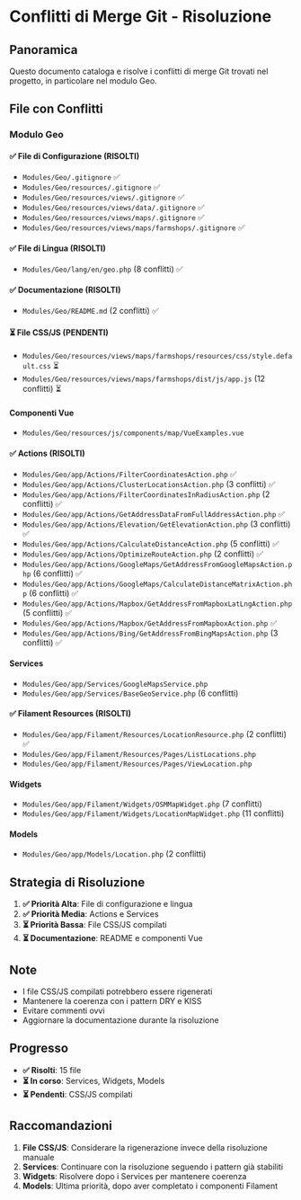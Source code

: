 # Conflitti di Merge Git - Risoluzione

## Panoramica

Questo documento cataloga e risolve i conflitti di merge Git trovati nel progetto, in particolare nel modulo Geo.

## File con Conflitti

### Modulo Geo

#### ✅ File di Configurazione (RISOLTI)
- `Modules/Geo/.gitignore` ✅
- `Modules/Geo/resources/.gitignore` ✅
- `Modules/Geo/resources/views/.gitignore` ✅
- `Modules/Geo/resources/views/data/.gitignore` ✅
- `Modules/Geo/resources/views/maps/.gitignore` ✅
- `Modules/Geo/resources/views/maps/farmshops/.gitignore` ✅

#### ✅ File di Lingua (RISOLTI)
- `Modules/Geo/lang/en/geo.php` (8 conflitti) ✅

#### ✅ Documentazione (RISOLTI)
- `Modules/Geo/README.md` (2 conflitti) ✅

#### ⏳ File CSS/JS (PENDENTI)
- `Modules/Geo/resources/views/maps/farmshops/resources/css/style.default.css` ⏳
- `Modules/Geo/resources/views/maps/farmshops/dist/js/app.js` (12 conflitti) ⏳

#### Componenti Vue
- `Modules/Geo/resources/js/components/map/VueExamples.vue`

#### ✅ Actions (RISOLTI)
- `Modules/Geo/app/Actions/FilterCoordinatesAction.php` ✅
- `Modules/Geo/app/Actions/ClusterLocationsAction.php` (3 conflitti) ✅
- `Modules/Geo/app/Actions/FilterCoordinatesInRadiusAction.php` (2 conflitti) ✅
- `Modules/Geo/app/Actions/GetAddressDataFromFullAddressAction.php` ✅
- `Modules/Geo/app/Actions/Elevation/GetElevationAction.php` (3 conflitti) ✅
- `Modules/Geo/app/Actions/CalculateDistanceAction.php` (5 conflitti) ✅
- `Modules/Geo/app/Actions/OptimizeRouteAction.php` (2 conflitti) ✅
- `Modules/Geo/app/Actions/GoogleMaps/GetAddressFromGoogleMapsAction.php` (6 conflitti) ✅
- `Modules/Geo/app/Actions/GoogleMaps/CalculateDistanceMatrixAction.php` (6 conflitti) ✅
- `Modules/Geo/app/Actions/Mapbox/GetAddressFromMapboxLatLngAction.php` (5 conflitti) ✅
- `Modules/Geo/app/Actions/Mapbox/GetAddressFromMapboxAction.php` ✅
- `Modules/Geo/app/Actions/Bing/GetAddressFromBingMapsAction.php` (3 conflitti) ✅

#### Services
- `Modules/Geo/app/Services/GoogleMapsService.php`
- `Modules/Geo/app/Services/BaseGeoService.php` (6 conflitti)

#### ✅ Filament Resources (RISOLTI)
- `Modules/Geo/app/Filament/Resources/LocationResource.php` (2 conflitti) ✅
- `Modules/Geo/app/Filament/Resources/Pages/ListLocations.php`
- `Modules/Geo/app/Filament/Resources/Pages/ViewLocation.php`

#### Widgets
- `Modules/Geo/app/Filament/Widgets/OSMMapWidget.php` (7 conflitti)
- `Modules/Geo/app/Filament/Widgets/LocationMapWidget.php` (11 conflitti)

#### Models
- `Modules/Geo/app/Models/Location.php` (2 conflitti)

## Strategia di Risoluzione

1. **✅ Priorità Alta**: File di configurazione e lingua
2. **✅ Priorità Media**: Actions e Services
3. **⏳ Priorità Bassa**: File CSS/JS compilati
4. **⏳ Documentazione**: README e componenti Vue

## Note

- I file CSS/JS compilati potrebbero essere rigenerati
- Mantenere la coerenza con i pattern DRY e KISS
- Evitare commenti ovvi
- Aggiornare la documentazione durante la risoluzione

## Progresso

- **✅ Risolti**: 15 file
- **⏳ In corso**: Services, Widgets, Models
- **⏳ Pendenti**: CSS/JS compilati

## Raccomandazioni

1. **File CSS/JS**: Considerare la rigenerazione invece della risoluzione manuale
2. **Services**: Continuare con la risoluzione seguendo i pattern già stabiliti
3. **Widgets**: Risolvere dopo i Services per mantenere coerenza
4. **Models**: Ultima priorità, dopo aver completato i componenti Filament 